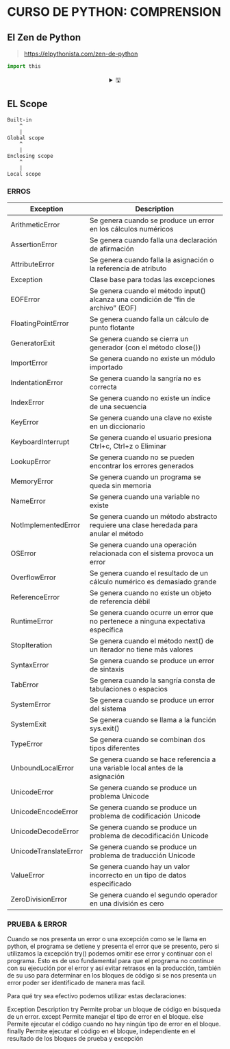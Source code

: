 # CURSO DE PYTHON: COMPRENSION

## El Zen de Python
> https://elpythonista.com/zen-de-python 

```python
import this
```
<details align="center">
<summary> &#128427;</summary>
Lo bonito es mejor que lo feo. <br>
Lo explícito es mejor que lo implícito. <br>
Lo simple es mejor que lo complejo. <br>
Lo complejo es mejor que lo complicado. <br>
Lo plano es mejor que lo anidado. <br>
Lo disperso es mejor que lo denso. <br>
La legibilidad cuenta. <br>
Los casos especiales no son tan especiales como para romper las reglas. <br>
Aunque la practicidad gana a la pureza. <br>
Los errores nunca deben pasar en silencio. <br>
A menos que se silencien explícitamente. <br>
Ante la ambigüedad, rechaza la tentación de adivinar. <br>
Debe haber una -y preferiblemente sólo una- forma obvia de hacerlo. <br>
Aunque esa manera puede no ser obvia al principio, a menos que seas holandés. <br>
Ahora es mejor que nunca. <br>
Aunque nunca es mejor que *ahora mismo*. <br>
Si la implementación es difícil de explicar, es una mala idea. <br>
Si la implementación es fácil de explicar, puede ser una buena idea. <br>
Los espacios de nombres son una gran idea, ¡hagamos más de ellos!
</details>


## EL Scope 

```
Built-in
    ^
    |
Global scope
    ^
    |
Enclosing scope
    ^
    |
Local scope
```

### ERROS



|**Exception**|**Description**|
|--|--|
|ArithmeticError|	Se genera cuando se produce un error en los cálculos numéricos|
|AssertionError|	Se genera cuando falla una declaración de afirmación|
|AttributeError|	Se genera cuando falla la asignación o la referencia de atributo|
|Exception|	Clase base para todas las excepciones|
|EOFError|	Se genera cuando el método input() alcanza una condición de “fin de archivo” (EOF)|
|FloatingPointError|	Se genera cuando falla un cálculo de punto flotante|
|GeneratorExit|	Se genera cuando se cierra un generador (con el método close())|
|ImportError|	Se genera cuando no existe un módulo importado|
|IndentationError|	Se genera cuando la sangría no es correcta|
|IndexError|	Se genera cuando no existe un índice de una secuencia|
|KeyError|	Se genera cuando una clave no existe en un diccionario|
|KeyboardInterrupt|	Se genera cuando el usuario presiona Ctrl+c, Ctrl+z o Eliminar|
|LookupError|	Se genera cuando no se pueden encontrar los errores generados|
|MemoryError|	Se genera cuando un programa se queda sin memoria|
|NameError|	Se genera cuando una variable no existe|
|NotImplementedError|	Se genera cuando un método abstracto requiere una clase heredada para anular el método|
|OSError|	Se genera cuando una operación relacionada con el sistema provoca un error|
|OverflowError|	Se genera cuando el resultado de un cálculo numérico es demasiado grande|
|ReferenceError|	Se genera cuando no existe un objeto de referencia débil|
|RuntimeError|	Se genera cuando ocurre un error que no pertenece a ninguna expectativa específica|
|StopIteration|	Se genera cuando el método next() de un iterador no tiene más valores|
|SyntaxError|	Se genera cuando se produce un error de sintaxis|
|TabError|	Se genera cuando la sangría consta de tabulaciones o espacios|
|SystemError|	Se genera cuando se produce un error del sistema|
|SystemExit|	Se genera cuando se llama a la función sys.exit()|
|TypeError|	Se genera cuando se combinan dos tipos diferentes|
|UnboundLocalError|	Se genera cuando se hace referencia a una variable local antes de la asignación|
|UnicodeError|	Se genera cuando se produce un problema Unicode|
|UnicodeEncodeError|	Se genera cuando se produce un problema de codificación Unicode|
|UnicodeDecodeError|	Se genera cuando se produce un problema de decodificación Unicode|
|UnicodeTranslateError|	Se genera cuando se produce un problema de traducción Unicode|
|ValueError|	Se genera cuando hay un valor incorrecto en un tipo de datos especificado|
|ZeroDivisionError|	Se genera cuando el segundo operador en una división es cero|


### PRUEBA & ERROR
Cuando se nos presenta un error o una excepción como se le llama en python, el programa se detiene y presenta el error que se presento, pero si utilizamos la excepción try() podemos omitir ese error y continuar con el programa. Esto es de uso fundamental para que el programa no continue con su ejecución por el error y así evitar retrasos en la producción, también de su uso para determinar en los bloques de código si se nos presenta un error poder ser identificado de manera mas facil.

Para qué try sea efectivo podemos utilizar estas declaraciones:

Exception	Description
try	Permite probar un bloque de código en búsqueda de un error.
except	Permite manejar el tipo de error en el bloque.
else	Permite ejecutar el código cuando no hay ningún tipo de error en el bloque.
finally	Permite ejecutar el código en el bloque, independiente en el resultado de los bloques de prueba y excepción